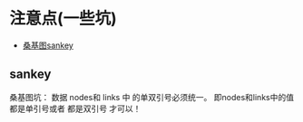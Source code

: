 # 注意点(一些坑)

- [桑基图sankey](#sankey)

## sankey

桑基图坑：  数据 nodes和 links 中 的单双引号必须统一。  即nodes和links中的值 都是单引号或者 都是双引号 才可以！